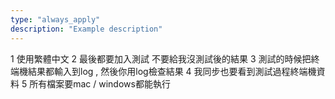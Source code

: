 ```yaml
---
type: "always_apply"
description: "Example description"
---
```

1 使用繁體中文
2 最後都要加入測試 不要給我沒測試後的結果
3 測試的時候把終端機結果都輸入到log , 然後你用log檢查結果
4 我同步也要看到測試過程終端機資料
5 所有檔案要mac / windows都能執行